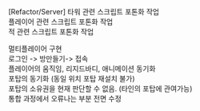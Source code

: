 [Refactor/Server] 타워 관련 스크립트 포톤화 작업<br>
플레이어 관련 스크립트 포톤화 작업<br>
적 관련 스크립트 포톤화 작업<br>

멀티플레이어 구현<br>
로그인 -> 방만들기-> 접속<br>
플레이어의 움직임, 리지드바디, 애니메이션 동기화<br>
포탑의 동기화 (동일 위치 포탑 재설치 불가)<br>
포탑의 소유권을 현재 판단할 수 없음. (타인의 포탑에 관여가능)<br>
통합 과정에서 오류나는 부분 전면 수정<br>